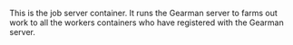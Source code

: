 This is the job server container. It runs the Gearman server to farms out work to all the workers containers who have registered with the Gearman server.